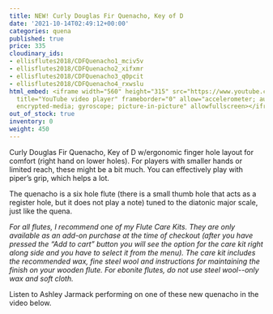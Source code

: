 ```yaml
---
title: NEW! Curly Douglas Fir Quenacho, Key of D
date: '2021-10-14T02:49:12+00:00'
categories: quena
published: true
price: 335
cloudinary_ids:
- ellisflutes2018/CDFQuenacho1_mciv5v
- ellisflutes2018/CDFQuenacho2_xifxmr
- ellisflutes2018/CDFQuenacho3_q0pcit
- ellisflutes2018/CDFQuenacho4_rxwslu
html_embed: <iframe width="560" height="315" src="https://www.youtube.com/embed/BZHoV1S_znw"
  title="YouTube video player" frameborder="0" allow="accelerometer; autoplay; clipboard-write;
  encrypted-media; gyroscope; picture-in-picture" allowfullscreen></iframe>
out_of_stock: true
inventory: 0
weight: 450
---
```


Curly Douglas Fir Quenacho, Key of D w/ergonomic finger hole layout for comfort (right hand on lower holes).  For players with smaller hands or limited reach, these might be a bit much.  You can effectively play with piper’s grip, which helps a lot.

The quenacho is a six hole flute (there is a small thumb hole that acts as a register hole, but it does not play a note) tuned to the diatonic major scale, just like the quena.

*For all flutes, I recommend one of my Flute Care Kits. They are only available as an add-on purchase at the time of checkout (after you have pressed the “Add to cart” button you will see the option for the care kit right along side and you have to select it from the menu). The care kit includes the recommended wax, fine steel wool and instructions for maintaining the finish on your wooden flute. For ebonite flutes, do not use steel wool--only wax and soft cloth.*

Listen to Ashley Jarmack performing on one of these new quenacho in the video below.
